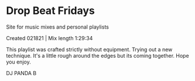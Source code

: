 # Drop Beat Fridays
Site for music mixes and personal playlists

Created 021821 | Mix length 1:29:34

This playlist was crafted strictly without equipment. Trying out a new technique. 
It's a little rough around the edges but its coming together. Hope you enjoy. 

DJ PANDA B

